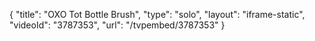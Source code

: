 {
    "title": "OXO Tot Bottle Brush",
    "type": "solo",
    "layout": "iframe-static",
    "videoId": "3787353",
    "url": "\/tvpembed\/3787353"
}